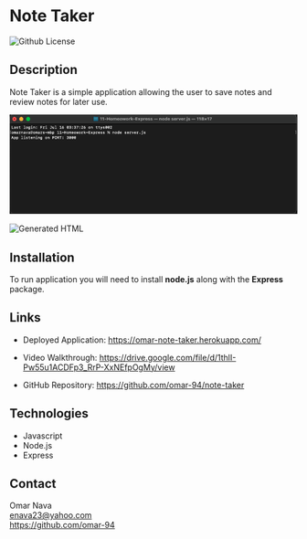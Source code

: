# Note Taker
![Github License](https://img.shields.io/badge/license-MIT-blue)

## Description
Note Taker is a simple application allowing the user to save notes and review notes for later use.

![Console Launch](public/assets/images/console-launch.png)

![Generated HTML](public/assets/images/app-test.gif)

## Installation
To run application you will need to install **node.js** along with the **Express** package.

## Links
- Deployed Application:
https://omar-note-taker.herokuapp.com/

- Video Walkthrough: 
https://drive.google.com/file/d/1thlI-Pw55u1ACDFp3_RrP-XxNEfpOgMy/view

- GitHub Repository:
https://github.com/omar-94/note-taker

## Technologies
- Javascript
- Node.js
- Express

## Contact 
Omar Nava  
enava23@yahoo.com  
https://github.com/omar-94  
